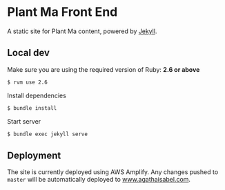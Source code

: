 # Plant Ma Front End

A static site for Plant Ma content, powered by [Jekyll](https://jekyllrb.com).

## Local dev

Make sure you are using the required version of Ruby: **2.6 or above**
```sh
$ rvm use 2.6
```

Install dependencies
```sh
$ bundle install
```

Start server
```sh
$ bundle exec jekyll serve
```

## Deployment

The site is currently deployed using AWS Amplify. Any changes pushed to `master` will be automatically deployed to www.agathaisabel.com.
